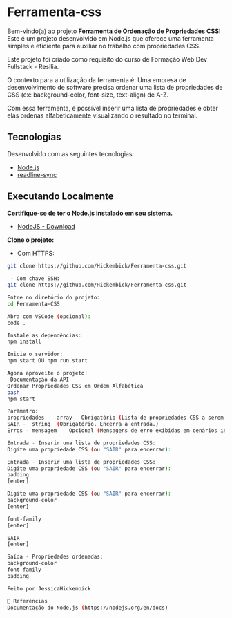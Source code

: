 # Ferramenta-css

Bem-vindo(a) ao projeto **Ferramenta de Ordenação de Propriedades CSS**!
Este é um projeto desenvolvido em Node.js que oferece uma ferramenta simples e eficiente para auxiliar no trabalho com propriedades CSS.

Este projeto foi criado como requisito do curso de Formação Web Dev Fullstack - Resilia.

 O contexto para a utilização da ferramenta é: Uma empresa de desenvolvimento de software precisa ordenar  uma lista de propriedades de CSS (ex: background-color, font-size, text-align) de A-Z.

Com essa ferramenta, é possível inserir uma lista de propriedades e obter elas ordenas alfabeticamente visualizando o resultado no terminal.

## Tecnologias

Desenvolvido com as seguintes tecnologias:

- [Node.js](https://nodejs.org/en/)
- [readline-sync](https://www.npmjs.com/package/readline-sync)

## Executando Localmente

**Certifique-se de ter o Node.js instalado em seu sistema.**
- [NodeJS - Download](https://nodejs.org/pt-br/download)

**Clone o projeto:**

- Com HTTPS:
```bash
git clone https://github.com/Hickembick/Ferramenta-css.git
 
 - Com chave SSH:
git clone https://github.com/Hickembick/Ferramenta-css.git

Entre no diretório do projeto:
cd Ferramenta-CSS

Abra com VSCode (opcional):
code .

Instale as dependências:
npm install

Inicie o servidor:
npm start OU npm run start

Agora aproveite o projeto!
 Documentação da API
Ordenar Propriedades CSS em Ordem Alfabética
bash
npm start

Parâmetro:
propriedades -	array	Obrigatório (Lista de propriedades CSS a serem ordenadas.)
SAIR -	string	(Obrigatório. Encerra a entrada.)
Erros -	mensagem	Opcional (Mensagens de erro exibidas em cenários inesperados.)

Entrada - Inserir uma lista de propriedades CSS:
Digite uma propriedade CSS (ou "SAIR" para encerrar):

Entrada - Inserir uma lista de propriedades CSS:
Digite uma propriedade CSS (ou "SAIR" para encerrar):
padding   
[enter]

Digite uma propriedade CSS (ou "SAIR" para encerrar):
background-color
[enter]

font-family
[enter]

SAIR
[enter]

Saída - Propriedades ordenadas:
background-color
font-family
padding

Feito por JessicaHickembick

📖 Referências
Documentação do Node.js (https://nodejs.org/en/docs)






